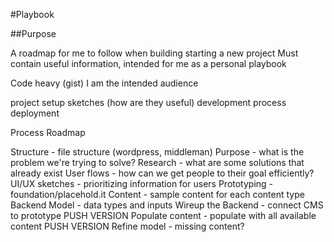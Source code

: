 #Playbook

##Purpose

A roadmap for me to follow when building starting a new project
Must contain useful information, intended for me as a personal playbook

Code heavy (gist)
I am the intended audience


project setup
sketches (how are they useful)
development process
deployment

Process Roadmap

Structure - file structure (wordpress, middleman)
Purpose - what is the problem we're trying to solve?
Research - what are some solutions that already exist
User flows - how can we get people to their goal efficiently?
UI/UX sketches - prioritizing information for users
Prototyping - foundation/placehold.it 
Content - sample content for each content type 
Backend Model - data types and inputs
Wireup the Backend - connect CMS to prototype
PUSH VERSION
Populate content - populate with all available content
PUSH VERSION
Refine model - missing content?